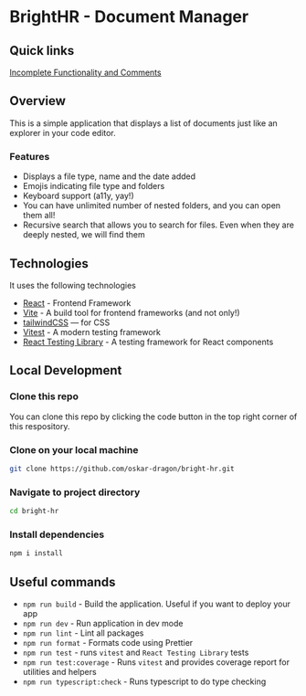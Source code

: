 # BrightHR - Document Manager

## Quick links
[Incomplete Functionality and Comments](./docs/notes.md)

## Overview
This is a simple application that displays a list of documents just like an explorer in your code editor. 

### Features
- Displays a file type, name and the date added
- Emojis indicating file type and folders
- Keyboard support (a11y, yay!)
- You can have unlimited number of nested folders, and you can open them all!
- Recursive search that allows you to search for files. Even when they are deeply nested, we will find them

## Technologies
It uses the following technologies

- [React](https://react.dev) - Frontend Framework
- [Vite](https://vite.dev/) - A build tool for frontend frameworks (and not only!)
- [tailwindCSS](https://tailwindcss.com/) — for CSS
- [Vitest](https://vitest.dev) - A modern testing framework
- [React Testing Library](https://testing-library.com/) - A testing framework for React components


## Local Development

### Clone this repo

You can clone this repo by clicking the code button in the top right corner of this respository.

### Clone on your local machine
```bash
git clone https://github.com/oskar-dragon/bright-hr.git
```

### Navigate to project directory
```bash
cd bright-hr
```

### Install dependencies
```bash
npm i install
```

## Useful commands

- `npm run build` - Build the application. Useful if you want to deploy your app
- `npm run dev` - Run application in dev mode
- `npm run lint` - Lint all packages
- `npm run format` - Formats code using Prettier
- `npm run test` - runs `vitest` and `React Testing Library` tests
- `npm run test:coverage` - Runs `vitest` and provides coverage report for utilities and helpers
- `npm run typescript:check` - Runs typescript to do type checking

